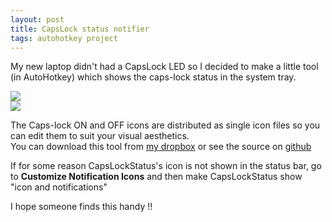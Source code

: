 ```yaml
---
layout: post
title: CapsLock status notifier
tags: autohotkey project
---
```


My new laptop didn't had a CapsLock LED so I decided to make a little tool (in AutoHotkey) which shows the caps-lock status in the system tray.  

<img src="http://i.imgur.com/kUVfa6s.png"><br>
<img src="http://i.imgur.com/b3PPS0D.png">

The Caps-lock ON and OFF icons are distributed as single icon files so you can edit them to suit your visual aesthetics.  
You can download this tool from [my dropbox](http://pastebin.com/raw/LnibQhqn) or see the source on [github](https://github.com/aviaryan/autohotkey-scripts/tree/master/Tools/capslockstatus)  

<div class="notify">If for some reason CapsLockStatus's icon is not shown in the status bar, go to <b>Customize Notification Icons</b> and then 
	make CapsLockStatus show "icon and notifications"</div>

I hope someone finds this handy !!  

